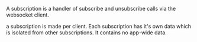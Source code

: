 A subscription is a handler of subscribe and unsubscribe calls via the websocket client.

a subscription is made per client. Each subscription has it's own data which is isolated from other subscriptions. It contains no app-wide data.
